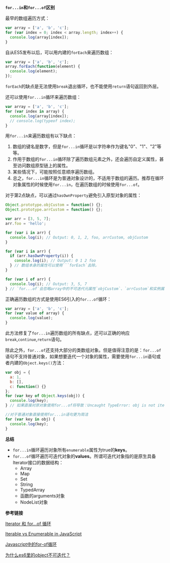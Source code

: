 **`for...in`和`for...of`区别** 

最早的数组遍历方式：

```javascript
var array = ['a', 'b', 'c'];
for (var index = 0; index < array.length; index++) {
  console.log(array[index]);
}
```

自从ES5发布以后，可以用内建的`forEach`来遍历数组：

```javascript
var array = ['a', 'b', 'c'];
array.forEach(function(element) {
  console.log(element);
});
```
`forEach`的缺点是无法使用`break`退出循环，也不能使用`return`语句返回到外层。

还可以使用`for...in`循环来遍历数组：
```javascript
var array = ['a', 'b', 'c'];
for (var index in array) {
  console.log(array[index]);
  // console.log(typeof index);
}
```
用`for...in`来遍历数组有以下缺点：

1. 数组的键名是数字，但是`for...in`循环是以字符串作为键名"0"、"1"、"2"等等。
2. 作用于数组的`for...in`循环除了遍历数组元素之外，还会遍历自定义属性，甚至访问数组原型链上的属性。
3. 某些情况下，可能按照任意顺序遍历数组。
4. 总之，`for...in`循环是为普通对象设计的，不适用于数组的遍历。推荐在循环对象属性的时候使用`for...in`，在遍历数组的时候使用`for...of`。

对于第2点缺点，可以通过`hasOwnProperty`避免引入原型对象的属性：
```javascript
Object.prototype.objCustom = function() {};
Object.prototype.arrCustom = function() {};

var arr = [3, 5, 7];
arr.foo = 'hello';

for (var i in arr) {
  console.log(i); // Output: 0, 1, 2, foo, arrCustom, objCustom
}

for (var i in arr) {
  if (arr.hasOwnProperty(i)) {
    console.log(i); // Output: 0 1 2 foo
  } // 数组本身的属性可以使用```forEach`去除。
}

for (var i of arr) {
  console.log(i); // Output: 3, 5, 7
} // `for...of`会忽略array中的不可迭代元属性`objCustom`、`arrCustom`和实例属性`foo`的值。
```

正确遍历数组的方式是使用ES6引入的`for...of`循环：
```javascript
var array = ['a', 'b', 'c'];
for (var value of array) {
  console.log(value);
}
```
此方法修复了`for...in`遍历数组的所有缺点，还可以正确的响应`break`,`continue`,`return`语句。

除此之外，`for...of`还支持大部分的类数组对象。但是值得注意的是：`for...of`语句不支持普通对象，如果想要迭代一个对象的属性，需要使用`for...in`语句或者内建的`Object.keys()`方法：

```javascript
var obj = {
  a: 1,
  b: [],
  c: function() {}
};
for (var key of Object.keys(obj)) {
  console.log(key);
} // 如果直接对原对象使用for...of将导致：Uncaught TypeError: obj is not iterable

//对于普通对象直接使用for...in语句更为简洁
for (var key in obj) {
  console.log(key);
}
```

**总结**

- `for...in`循环遍历对象所有`enumerable`属性为true的**keys**。
- `for...of`循环遍历可迭代对象的**values**。所谓可迭代对象指的是原生具备Iterator接口的数据结构：
  - Array
  - Map
  - Set
  - String
  - TypedArray
  - 函数的arguments对象
  - NodeList对象

**参考链接**

[Iterator 和 for...of 循环](https://es6.ruanyifeng.com/#docs/iterator)

[Iterable vs Enumerable in JavaScript](https://www.qandeelacademy.com/lesson/javascript-arrays-tutorial/HZjvoftRvGE#:~:text=Iterable%20and%20Enumerable%20are%20different,certain%20values%20from%20the%20object.)

[Javascript中的for-of循环](https://github.com/wujunchuan/wujunchuan.github.io/issues/11)

[为什么es6里的object不可迭代？](https://www.zhihu.com/question/50619539)
